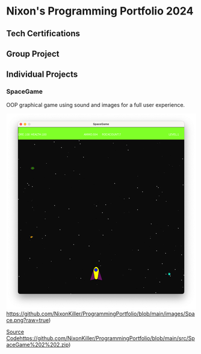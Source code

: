 # Nixon's Programming Portfolio 2024

## Tech Certifications

## Group Project

## Individual Projects

### SpaceGame
OOP graphical game using sound and images for a full user experience. 

![Gameplay](https://github.com/NixonKiller/ProgrammingPortfolio/blob/main/images/Space.png?raw=true)https://github.com/NixonKiller/ProgrammingPortfolio/blob/main/images/Space.png?raw=true)

[Source Code](https://github.com/NixonKiller/ProgrammingPortfolio/blob/main/src/SpaceGame%202%202.zip)https://github.com/NixonKiller/ProgrammingPortfolio/blob/main/src/SpaceGame%202%202.zip)
